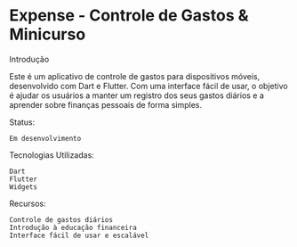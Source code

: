 <h1>Expense - Controle de Gastos & Minicurso</h1>
Introdução

Este é um aplicativo de controle de gastos para dispositivos móveis, desenvolvido com Dart e Flutter. Com uma interface fácil de usar, o objetivo é ajudar os usuários a manter um registro dos seus gastos diários e a aprender sobre finanças pessoais de forma simples.

Status:

    Em desenvolvimento
    
Tecnologias Utilizadas:

    Dart
    Flutter
    Widgets

Recursos:

    Controle de gastos diários
    Introdução à educação financeira
    Interface fácil de usar e escalável
 
